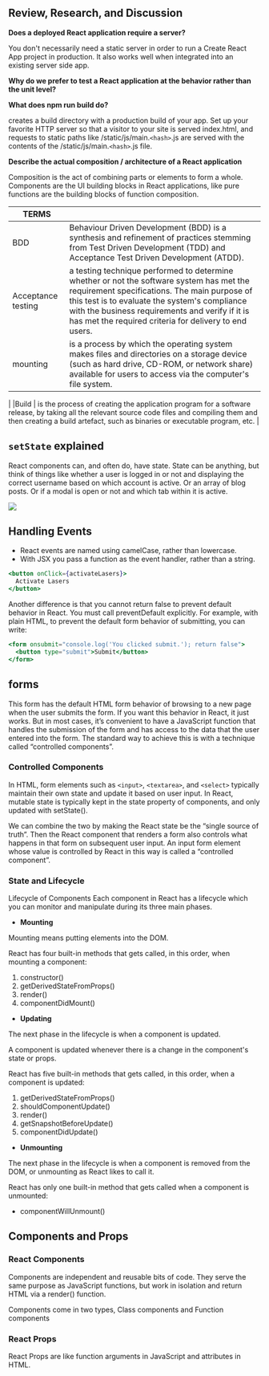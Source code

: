 ## Review, Research, and Discussion


**Does a deployed React application require a server?**

You don't necessarily need a static server in order to run a Create React App project in production. It also works well when integrated into an existing server side app.

**Why do we prefer to test a React application at the behavior rather than the unit level?**



**What does npm run build do?**

creates a build directory with a production build of your app. Set up your favorite HTTP server so that a visitor to your site is served index.html, and requests to static paths like /static/js/main.`<hash>`.js are served with the contents of the /static/js/main.`<hash>`.js file.

**Describe the actual composition / architecture of a React application**

Composition is the act of combining parts or elements to form a whole.
Components are the UI building blocks in React applications, like pure functions are the building blocks of function composition.


|TERMS||
|---|----|
|BDD|Behaviour Driven Development (BDD) is a synthesis and refinement of practices stemming from Test Driven Development (TDD) and Acceptance Test Driven Development (ATDD). |
|Acceptance testing|a testing technique performed to determine whether or not the software system has met the requirement specifications. The main purpose of this test is to evaluate the system's compliance with the business requirements and verify if it is has met the required criteria for delivery to end users.|
|mounting|is a process by which the operating system makes files and directories on a storage device (such as hard drive, CD-ROM, or network share) available for users to access via the computer's file system.
|
|Build | is the process of creating the application program for a software release, by taking all the relevant source code files and compiling them and then creating a build artefact, such as binaries or executable program, etc.
|

## `setState` explained
React components can, and often do, have state. State can be anything, but think of things like whether a user is logged in or not and displaying the correct username based on which account is active. Or an array of blog posts. Or if a modal is open or not and which tab within it is active.

![](https://i1.wp.com/css-tricks.com/wp-content/uploads/2018/04/image_preview-1.jpeg?w=300&ssl=1)

## Handling Events

- React events are named using camelCase, rather than lowercase.
- With JSX you pass a function as the event handler, rather than a string.
```jsx
<button onClick={activateLasers}>
  Activate Lasers
</button>
```

Another difference is that you cannot return false to prevent default behavior in React. You must call preventDefault explicitly. For example, with plain HTML, to prevent the default form behavior of submitting, you can write:
```jsx
<form onsubmit="console.log('You clicked submit.'); return false">
  <button type="submit">Submit</button>
</form>
```

## forms

This form has the default HTML form behavior of browsing to a new page when the user submits the form. If you want this behavior in React, it just works. But in most cases, it’s convenient to have a JavaScript function that handles the submission of the form and has access to the data that the user entered into the form. The standard way to achieve this is with a technique called “controlled components”.

### Controlled Components

In HTML, form elements such as `<input>`, `<textarea>`, and `<select>` typically maintain their own state and update it based on user input. In React, mutable state is typically kept in the state property of components, and only updated with setState().

We can combine the two by making the React state be the “single source of truth”. Then the React component that renders a form also controls what happens in that form on subsequent user input. An input form element whose value is controlled by React in this way is called a “controlled component”.


### State and Lifecycle

Lifecycle of Components
Each component in React has a lifecycle which you can monitor and manipulate during its three main phases.

- **Mounting**

Mounting means putting elements into the DOM.

React has four built-in methods that gets called, in this order, when mounting a component:
  1. constructor()
  1. getDerivedStateFromProps()
  1. render()
  1. componentDidMount()

- **Updating**

The next phase in the lifecycle is when a component is updated.

A component is updated whenever there is a change in the component's state or props.

React has five built-in methods that gets called, in this order, when a component is updated:

1. getDerivedStateFromProps()
1. shouldComponentUpdate()
1. render()
1. getSnapshotBeforeUpdate()
1. componentDidUpdate()


- **Unmounting**

The next phase in the lifecycle is when a component is removed from the DOM, or unmounting as React likes to call it.

React has only one built-in method that gets called when a component is unmounted:

* componentWillUnmount()


## Components and Props


### React Components

Components are independent and reusable bits of code. They serve the same purpose as JavaScript functions, but work in isolation and return HTML via a render() function.

Components come in two types, Class components and Function components

### React Props

React Props are like function arguments in JavaScript and attributes in HTML.


## 

